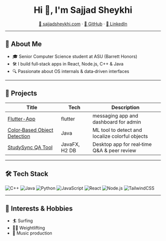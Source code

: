<!--–––– Profile Header ––––-->
<h1 align="center">Hi 👋, I'm Sajjad Sheykhi</h1>
<p align="center">
  <a href="https://sajjadsheykhi.com">🔗 sajjadsheykhi.com</a> ·
  <a href="https://github.com/sayansheykhi">🐙 GitHub</a> ·
  <a href="https://www.linkedin.com/in/sajjad-sheykhi-a024b7211/">🔗 LinkedIn</a>
</p>

---

## 🚀 About Me
- 🎓 Senior Computer Science student at ASU (Barrett Honors)  
- 🛠️ I build full‑stack apps in React, Node.js, C++ & Java  
- 🔍 Passionate about OS internals & data‑driven interfaces  

---

## 💼 Projects
| Title                                       | Tech        | Description                                    |
|---------------------------------------------|-------------|------------------------------------------------|
| [Flutter-App](https://github.com/Sayansheykhi/flutter_messaging_assessment) | flutter   | messaging app and dashboard for admin
| [Color‑Based Object Detection](https://github.com/sayansheykhi/color-based_object_detection) | Java        | ML tool to detect and localize colorful objects |
| [StudySync QA Tool](https://github.com/sayansheykhi/StudySync-Real-time-QA-Peer-Feedback-Tool) | JavaFX, H2 DB         | Desktop app for real‑time Q&A & peer review     |

---

## 🛠️ Tech Stack
![C++](https://img.shields.io/badge/C++-00599C?logo=c%2B%2B&logoColor=white)
![Java](https://img.shields.io/badge/Java-007396?logo=java&logoColor=white)
![Python](https://img.shields.io/badge/Python-3776AB?logo=python&logoColor=white)
![JavaScript](https://img.shields.io/badge/JS-F7DF1E?logo=javascript&logoColor=black)
![React](https://img.shields.io/badge/React-20232A?logo=react&logoColor=61DAFB)
![Node.js](https://img.shields.io/badge/Node.js-339933?logo=nodedotjs&logoColor=white)
![TailwindCSS](https://img.shields.io/badge/TailwindCSS-38B2AC?logo=tailwind-css&logoColor=white)

---

## 🎯 Interests & Hobbies
- 🏄 Surfing  
- 🏋️‍♂️ Weightlifting  
- 🎸 Music production  
